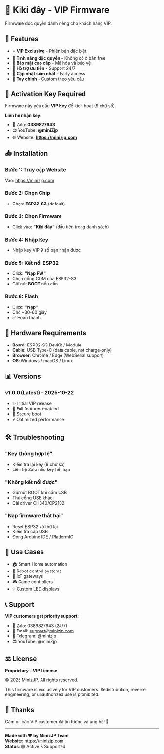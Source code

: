 # 🎁 Kiki đây - VIP Firmware

Firmware độc quyền dành riêng cho khách hàng VIP.

## 🌟 Features

- ⭐ **VIP Exclusive** - Phiên bản đặc biệt
- 🎁 **Tính năng độc quyền** - Không có ở bản free
- 🔐 **Bảo mật cao cấp** - Mã hóa và bảo vệ
- 💎 **Hỗ trợ ưu tiên** - Support 24/7
- 🚀 **Cập nhật sớm nhất** - Early access
- 🎯 **Tùy chỉnh** - Custom theo yêu cầu

## 🔑 Activation Key Required

Firmware này yêu cầu **VIP Key** để kích hoạt (9 chữ số).

**Liên hệ nhận key:**
- 📱 Zalo: **0389827643**
- 📺 YouTube: **@miniZjp**
- 🌐 Website: **https://minizjp.com**

## 📥 Installation

### Bước 1: Truy cập Website
Vào: https://minizjp.com

### Bước 2: Chọn Chip
- Chọn: **ESP32-S3** (default)

### Bước 3: Chọn Firmware
- Click vào: **"Kiki đây"** (đầu tiên trong danh sách)

### Bước 4: Nhập Key
- Nhập key VIP 9 số bạn nhận được

### Bước 5: Kết nối ESP32
- Click: **"Nạp FW"**
- Chọn cổng COM của ESP32-S3
- Giữ nút **BOOT** nếu cần

### Bước 6: Flash
- Click: **"Nạp"**
- Chờ ~30-60 giây
- ✅ Hoàn thành!

## 🔧 Hardware Requirements

- **Board**: ESP32-S3 DevKit / Module
- **Cable**: USB Type-C (data cable, not charge-only)
- **Browser**: Chrome / Edge (WebSerial support)
- **OS**: Windows / macOS / Linux

## 📊 Versions

### v1.0.0 (Latest) - 2025-10-22
- ✨ Initial VIP release
- 🎉 Full features enabled
- 🔐 Secure boot
- ⚡ Optimized performance

## 🛠️ Troubleshooting

### "Key không hợp lệ"
- Kiểm tra lại key (9 chữ số)
- Liên hệ Zalo nếu key hết hạn

### "Không kết nối được"
- Giữ nút BOOT khi cắm USB
- Thử cổng USB khác
- Cài driver CH340/CP2102

### "Nạp firmware thất bại"
- Reset ESP32 và thử lại
- Kiểm tra cáp USB
- Đóng Arduino IDE / PlatformIO

## 🎯 Use Cases

- 🏠 Smart Home automation
- 🤖 Robot control systems
- 📡 IoT gateways
- 🎮 Game controllers
- 💡 Custom LED displays

## 📞 Support

**VIP customers get priority support:**
- 📱 Zalo: 0389827643 (24/7)
- 📧 Email: support@minizjp.com
- 💬 Telegram: @minizjp
- 📺 YouTube: @miniZjp

## ⚖️ License

**Proprietary - VIP License**

© 2025 MinizJP. All rights reserved.

This firmware is exclusively for VIP customers. Redistribution, reverse engineering, or unauthorized use is prohibited.

## 🙏 Thanks

Cảm ơn các VIP customer đã tin tưởng và ủng hộ! 💖

---

**Made with ❤️ by MinizJP Team**  
**Website**: https://minizjp.com  
**Status**: 🟢 Active & Supported
